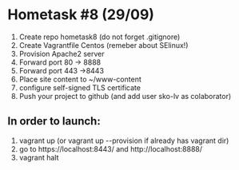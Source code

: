 # Hometask #8 (29/09)

1. Create repo hometask8  (do not forget .gitignore)
2. Create Vagrantfile Centos (remeber about SElinux!)
3. Provision Apache2 server 
4. Forward port 80 → 8888 
5. Forward port 443 →8443 
6. Place site content to ~/www-content 
7. configure self-signed TLS certificate 
8. Push your project to github (and add user sko-lv as colaborator)


## In order to  launch:
1. vagrant up (or vagrant up --provision if already has vagrant dir)
2. go to https://localhost:8443/ and http://localhost:8888/
3. vagrant halt